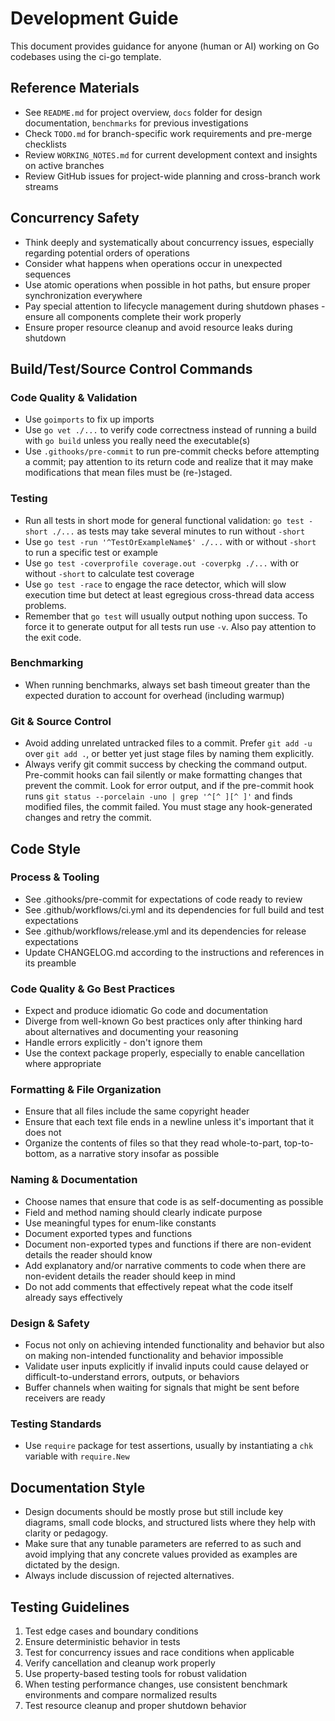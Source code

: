 # Development Guide

This document provides guidance for anyone (human or AI) working on Go codebases using the ci-go template.

## Reference Materials
- See `README.md` for project overview, `docs` folder for design documentation, `benchmarks` for previous investigations
- Check `TODO.md` for branch-specific work requirements and pre-merge checklists
- Review `WORKING_NOTES.md` for current development context and insights on active branches
- Review GitHub issues for project-wide planning and cross-branch work streams

## Concurrency Safety
- Think deeply and systematically about concurrency issues, especially regarding potential orders of operations
- Consider what happens when operations occur in unexpected sequences
- Use atomic operations when possible in hot paths, but ensure proper synchronization everywhere
- Pay special attention to lifecycle management during shutdown phases - ensure all components complete their work properly
- Ensure proper resource cleanup and avoid resource leaks during shutdown 

## Build/Test/Source Control Commands

### Code Quality & Validation
- Use `goimports` to fix up imports
- Use `go vet ./...` to verify code correctness instead of running a build with `go build` unless you really need the executable(s)
- Use `.githooks/pre-commit` to run pre-commit checks before attempting a commit; pay attention to its return code and realize that it may make modifications that mean files must be (re-)staged.

### Testing
- Run all tests in short mode for general functional validation: `go test -short ./...` as tests may take several minutes to run without `-short`
- Use `go test -run '^TestOrExampleName$' ./...` with or without `-short` to run a specific test or example
- Use `go test -coverprofile coverage.out -coverpkg ./...` with or without `-short` to calculate test coverage
- Use `go test -race` to engage the race detector, which will slow execution time but detect at least egregious cross-thread data access problems.
- Remember that `go test` will usually output nothing upon success. To force it to generate output for all tests run use `-v`. Also pay attention to the exit code.

### Benchmarking
- When running benchmarks, always set bash timeout greater than the expected duration to account for overhead (including warmup)

### Git & Source Control
- Avoid adding unrelated untracked files to a commit.  Prefer `git add -u` over `git add .`, or better yet just stage files by naming them explicitly.
- Always verify git commit success by checking the command output. Pre-commit hooks can fail silently or make formatting changes that prevent the commit. Look for error output, and if the pre-commit hook runs `git status --porcelain -uno | grep '^[^ ][^ ]'` and finds modified files, the commit failed. You must stage any hook-generated changes and retry the commit.

## Code Style

### Process & Tooling
- See .githooks/pre-commit for expectations of code ready to review
- See .github/workflows/ci.yml and its dependencies for full build and test expectations
- See .github/workflows/release.yml and its dependencies for release expectations
- Update CHANGELOG.md according to the instructions and references in its preamble

### Code Quality & Go Best Practices
- Expect and produce idiomatic Go code and documentation
- Diverge from well-known Go best practices only after thinking hard about alternatives and documenting your reasoning
- Handle errors explicitly - don't ignore them
- Use the context package properly, especially to enable cancellation where appropriate

### Formatting & File Organization
- Ensure that all files include the same copyright header
- Ensure that each text file ends in a newline unless it's important that it does not  
- Organize the contents of files so that they read whole-to-part, top-to-bottom, as a narrative story insofar as possible

### Naming & Documentation
- Choose names that ensure that code is as self-documenting as possible
- Field and method naming should clearly indicate purpose
- Use meaningful types for enum-like constants
- Document exported types and functions
- Document non-exported types and functions if there are non-evident details the reader should know
- Add explanatory and/or narrative comments to code when there are non-evident details the reader should keep in mind
- Do not add comments that effectively repeat what the code itself already says effectively

### Design & Safety
- Focus not only on achieving intended functionality and behavior but also on making non-intended functionality and behavior impossible
- Validate user inputs explicitly if invalid inputs could cause delayed or difficult-to-understand errors, outputs, or behaviors
- Buffer channels when waiting for signals that might be sent before receivers are ready

### Testing Standards
- Use `require` package for test assertions, usually by instantiating a `chk` variable with `require.New` 

## Documentation Style
- Design documents should be mostly prose but still include key diagrams, small code blocks, and structured lists where they help with clarity or pedagogy.
- Make sure that any tunable parameters are referred to as such and avoid implying that any concrete values provided as examples are dictated by the design.
- Always include discussion of rejected alternatives.

## Testing Guidelines
1. Test edge cases and boundary conditions
2. Ensure deterministic behavior in tests
3. Test for concurrency issues and race conditions when applicable
4. Verify cancellation and cleanup work properly
5. Use property-based testing tools for robust validation
6. When testing performance changes, use consistent benchmark environments and compare normalized results
7. Test resource cleanup and proper shutdown behavior